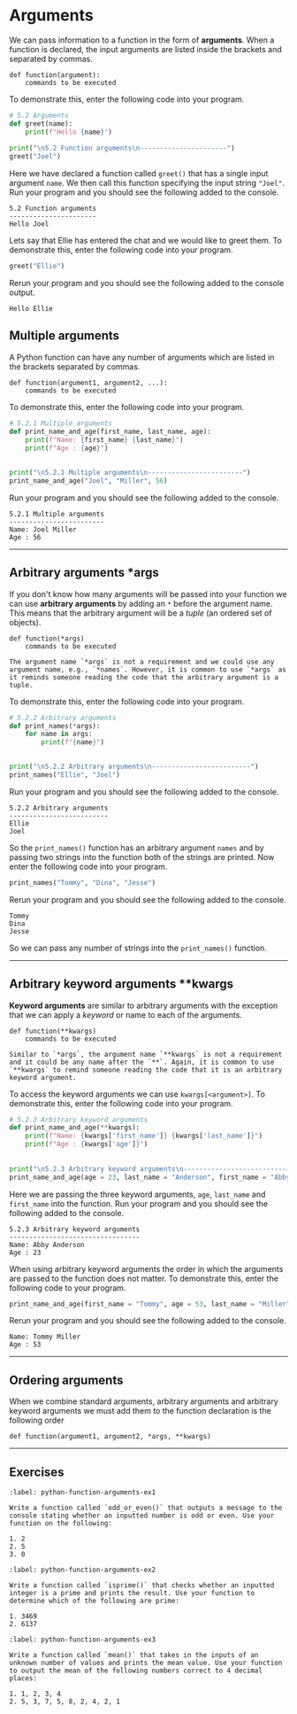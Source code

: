 # Arguments

We can pass information to a function in the form of **arguments**. When a function is declared, the input arguments are listed inside the brackets and separated by commas.

```text
def function(argument):
    commands to be executed
```

To demonstrate this, enter the following code into your program.

```python
# 5.2 Arguments
def greet(name):
    print(f"Hello {name}")
    
print("\n5.2 Function arguments\n----------------------")
greet("Joel")
```

Here we have declared a function called `greet()` that has a single input argument `name`. We then call this function specifying the input string `"Joel"`. Run your program and you should see the following added to the console.

```text
5.2 Function arguments
----------------------
Hello Joel
```

Lets say that Ellie has entered the chat and we would like to greet them. To demonstrate this, enter the following code into your program.

```python
greet("Ellie")
```

Rerun your program and you should see the following added to the console output.

```text
Hello Ellie
```

## Multiple arguments

A Python function can have any number of arguments which are listed in the brackets separated by commas.

```text
def function(argument1, argument2, ...):
    commands to be executed
```

To demonstrate this, enter the following code into your program.

```python
# 5.2.1 Multiple arguments
def print_name_and_age(first_name, last_name, age):
    print(f"Name: {first_name} {last_name}")
    print(f"Age : {age}")
    
    
print("\n5.2.1 Multiple arguments\n------------------------")
print_name_and_age("Joel", "Miller", 56)
```

Run your program and you should see the following added to the console.

```text
5.2.1 Multiple arguments
------------------------
Name: Joel Miller
Age : 56
```

---

## Arbitrary arguments *args

If you don't know how many arguments will be passed into your function we can use **arbitrary arguments** by adding an `*` before the argument name. This means that the arbitrary argument will be a *tuple* (an ordered set of objects).

```text
def function(*args)
    commands to be executed
```

```{note}
The argument name `*args` is not a requirement and we could use any argument name, e.g., `*names`. However, it is common to use `*args` as it reminds someone reading the code that the arbitrary argument is a tuple.
```

To demonstrate this, enter the following code into your program.

```python
# 5.2.2 Arbitrary arguments
def print_names(*args):
    for name in args:
        print(f"{name}")
        

print("\n5.2.2 Arbitrary arguments\n-------------------------")
print_names("Ellie", "Joel")
```

Run your program and you should see the following added to the console.

```text
5.2.2 Arbitrary arguments
-------------------------
Ellie
Joel
```

So the `print_names()` function has an arbitrary argument `names` and by passing two strings into the function both of the strings are printed. Now enter the following code into your program.

```python
print_names("Tommy", "Dina", "Jesse")
```

Rerun your program and you should see the following added to the console.

```text
Tommy
Dina
Jesse
```

So we can pass any number of strings into the `print_names()` function.

---

## Arbitrary keyword arguments **kwargs

**Keyword arguments** are similar to arbitrary arguments with the exception that we can apply a *keyword* or name to each of the arguments.

```text
def function(**kwargs)
    commands to be executed
```

```{note}
Similar to `*args`, the argument name `**kwargs` is not a requirement and it could be any name after the `**`. Again, it is common to use `**kwargs` to remind someone reading the code that it is an arbitrary keyword argument. 
```

To access the keyword arguments we can use `kwargs[<argument>]`. To demonstrate this, enter the following code into your program.

```python
# 5.2.3 Arbitrary keyword arguments
def print_name_and_age(**kwargs):
    print(f"Name: {kwargs['first_name']} {kwargs['last_name']}")
    print(f"Age : {kwargs['age']}")
    
    
print("\n5.2.3 Arbitrary keyword arguments\n---------------------------------")
print_name_and_age(age = 23, last_name = "Anderson", first_name = "Abby")
```

Here we are passing the three keyword arguments, `age`, `last_name` and `first_name` into the function. Run your program and you should see the following added to the console.

```text
5.2.3 Arbitrary keyword arguments
---------------------------------
Name: Abby Anderson
Age : 23
```

When using arbitrary keyword arguments the order in which the arguments are passed to the function does not matter. To demonstrate this, enter the following code to your program.

```python
print_name_and_age(first_name = "Tommy", age = 53, last_name = "Miller")
```

Rerun your program and you should see the following added to the console.

```text
Name: Tommy Miller
Age : 53
```

---

## Ordering arguments

When we combine standard arguments, arbitrary arguments and arbitrary keyword arguments we must add them to the function declaration is the following order

```text
def function(argument1, argument2, *args, **kwargs)
```

---

## Exercises

````{exercise}
:label: python-function-arguments-ex1

Write a function called `odd_or_even()` that outputs a message to the console stating whether an inputted number is odd or even. Use your function on the following:

1. 2
2. 5
3. 0
````

```{exercise}
:label: python-function-arguments-ex2

Write a function called `isprime()` that checks whether an inputted integer is a prime and prints the result. Use your function to determine which of the following are prime:

1. 3469
2. 6137
```

```{exercise}
:label: python-function-arguments-ex3

Write a function called `mean()` that takes in the inputs of an unknown number of values and prints the mean value. Use your function to output the mean of the following numbers correct to 4 decimal places:

1. 1, 2, 3, 4
2. 5, 3, 7, 5, 8, 2, 4, 2, 1
```
